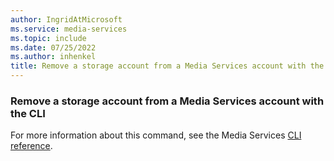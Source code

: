 ```yaml
---
author: IngridAtMicrosoft
ms.service: media-services
ms.topic: include
ms.date: 07/25/2022
ms.author: inhenkel
title: Remove a storage account from a Media Services account with the CLI
---
```


<!--Remove a storage account to a media services account-->

### Remove a storage account from a Media Services account with the CLI

For more information about this command, see the Media Services [CLI reference](/cli/azure/ams/account/storage?view=azure-cli-latest&preserve-view=true#az-ams-account-storage-remove).

